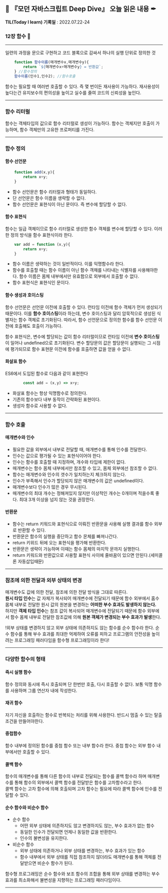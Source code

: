 ## 📕 『모던 자바스크립트 Deep Dive』 오늘 읽은 내용 ✒

**TIL(Today I learn) 기록일** : 2022.07.22-24

### 12장 함수 📑
---
일련의 과정을 문으로 구현하고 코드 블록으로 감싸서 하나의 실행 단위로 정의한 것
```js
    function 함수이름(매개변수x,매개변수y){
        return `${매개변수x+매개변수y} = 반환값`;
    } //함수정의
    함수이름(인수1,인수2); //함수호출
```
함수는 필요할 때 여러번 호출할 수 있다. 즉 몇 번이든 재사용이 가능하다.
재사용성이 높다는건 유지보수의 편의성을 높이고 실수를 줄여 코드의 신뢰성을 높인다.

---

### 함수 리터럴
함수는 객체타입의 값으로 함수 리터럴로 생성이 가능하다.
함수는 객체지만 호출이 가능하며, 함수 객체만의 고유한 프로퍼티를 가진다.

---

### 함수 정의
#### 함수 선언문
```js
    function add(x,y){
        return x+y;
    }
```
- 함수 선언문은 함수 리터럴과 형태가 동일하다. 
- 단 선언문은 함수 이름을 생략할 수 없다.
- 함수 선언문은 표현식이 아닌 문이다. 즉 변수에 할당할 수 없다.

#### 함수 표현식
함수는 일급 객체이므로 함수 리터럴로 생성한 함수 객체를 변수에 할당할 수 있다. 이러한 정의 방식을 함수 표현식이라 한다.
```js
    var add = function (x,y){
        return x+y;
    }
```
- 함수 이름은 생략하는 것이 일반적이다. 이를 익명함수라 한다.
- 함수를 호출할 때는 함수 이름이 아닌 함수 객채를 나타내는 식별자를 사용해야한다. 함수 이름은 몸체 내부에서만 유효함으로 외부에서 호출할 수 없다.
- 함수 표현식은 표현식인 문이다.

#### 함수 생성과 호이스팅
함수 선언문은 선언문 이전에 호출할 수 있다. 런타임 이전에 함수 객체가 먼저 생성되기 때문이다. 이를 <strong>함수 호이스팅</strong>이라 하는데, 변수 호이스팅과 달리 암묵적으로 생성된 식별자는 함수 객체로 초기화된다. 따라서, 함수 선언문으로 정의한 함수를 함수 선언문 이전에 호출해도 호출이 가능하다.

함수 표현식은, 변수에 할당되는 값이 함수 리터럴이므로 런타임 이전에 <strong>변수 호이스팅</strong>이 일어나 undefined으로 초기화된다. 변수 할당문의 값은 할당문이 실행되는 그 시점에 평가되므로 함수 표현문 이전에 함수를 호출하면 값을 얻을 수 없다.

#### 화살표 함수
ES6에서 도입된 함수로 다음과 같이 표현한다
```js
        const add = (x,y) => x+y;
```
- 화살표 함수는 항상 익명함수로 정의한다.
- 기존의 함수보다 내부 동작이 간략화된 표현이다.
- 생성자 함수로 사용할 수 없다.

---

### 함수 호출
#### 매개변수와 인수
- 필요한 값을 외부에서 내부로 전달할 때, 매개변수를 통해 인수를 전달한다.
- 인수는 값으로 평가될 수 있는 표현식이어야 한다.
- 인수는 함수를 호출할 때 지정하며, 개수와 타입에 제한이 없다.
- 매개변수는 함수 몸체 내부에서만 참조할 수 있고, 몸체 외부에선 참조할 수 없다.
- 함수는 매개변수와 인수의 갯수가 일치하는지 체크하지 않는다.
- 인수가 부족해서 인수가 할당되지 않은 매개변수의 값은 undefined이다.
- 매개변수보다 인수가 많은 경우 무시된다.
- 매개변수의 최대 개수는 정해져있지 않지만 이상적인 개수는 0개이며 적을수록 좋다. 최대 3개 이상을 넘지 않는 것을 권장한다.

#### 반환문
- 함수는 return 키워드와 표현식으로 이뤄진 반환문을 사용해 실행 결과를 함수 외부로 반환할 수 있다.
- 반환문은 함수의 실행을 중단하고 함수 몬체를 빠져나간다.
- return 키위드 뒤에 오는 표현식을 평가해 반환한다.
- 반환문은 생략이 가능하며 이때는 함수 몸체의 마지막 문까지 실행한다.
- return 키워드와 반환값으로 사용할 표현식 사이에 줄바꿈이 있으면 안된다.(세미콜론 자동삽입때문)

---

### 참조에 의한 전달과 외부 상태의 변경
매개변수도 값에 의한 전달, 참조에 의한 전달 방식을 그대로 따른다.
<br><strong> 원시 타입 인수</strong>는 값 자체가 복사되어 매개변수에 전달되기 때문에 함수 외부에서 홈수 몸체 내부로 전달한 원시 값의 원본을 변경하는 <strong>어떠한 부수 효과도 발생하지 않는다.</strong>
<br>하지만 <strong>객체 타입 인수</strong>는 참조 값이 복사되어 매개변수에 전달되기 때문에 함수 외부에서 함수 몸체 내부로 전달한 참조값에 의해 <strong>원본 객체가 변경되는 부수 효과가 발생</strong>한다.

!외부 상태를 변경하지 않고 외부 상태에 의존하지도 않는 함수를 순수 함수라 한다. 순수 함수를 통해 부수 효과를 최대한 억제하여 오류를 피하고 프로그램의 안전성을 높이려는 프로그래밍 패러다임을 함수형 프로그래밍이라 한다!

---

### 다양한 함수의 형태
#### 즉시 실행 함수
함수 정의와 동시에 즉시 호출되며 단 한번만 호출, 다시 호출할 수 없다. 보통 익명 함수를 사용하며 그룹 연산자 내에 작성한다.

#### 재귀 함수
자기 자신을 호출하는 함수로 반복되는 처리를 위해 사용한다. 반드시 멈출 수 있는 탈출 조건을 만들어야한다.

#### 중첩함수
함수 내부에 정의된 함수를 중첨 함수 또는 내부 함수라 한다. 중첩 함수는 외부 함수 내부에서만 호출할 수 있다.

#### 콜백 함수
함수의 매개변수를 통해 다른 함수의 내부로 전달되는 함수를 콜백 함수라 하며 매개변수를 통해 함수의 외부에서 콜백 함수를 전달받은 함수를 고차함수라고 한다.
<br>콜백 함수는 고차 함수에 의해 호출되며 고차 함수는 필요에 따라 콜백 함수에 인수를 전달할 수 있다.<br>

#### 순수 함수와 비순수 함수
- 순수 함수
    - 어떤 외부 상태에 의존하지도 않고 변경하지도 않는, 부수 효과가 없는 함수
    - 동일한 인수가 전달되면 언제나 동일한 값을 반환한다.
    - 인수의 불변성을 유지한다.
- 비순수 함수
    - 외부 상태에 의존하거나 외부 상태를 변경하는, 부수 효과가 있는 함수
    - 함수 내부에서 외부 상태를 직접 참조하지 않더라도 매개변수를 통해 객체를 전달받으면 비순수 함수가 된다.

함수형 프로그래밍은 순수 함수와 보조 함수의 조합을 통해 외부 상태를 변경하는 부수 효과를 최소화해서 불변성을 지향하는 프로그래밍 패러다임이다. 


---